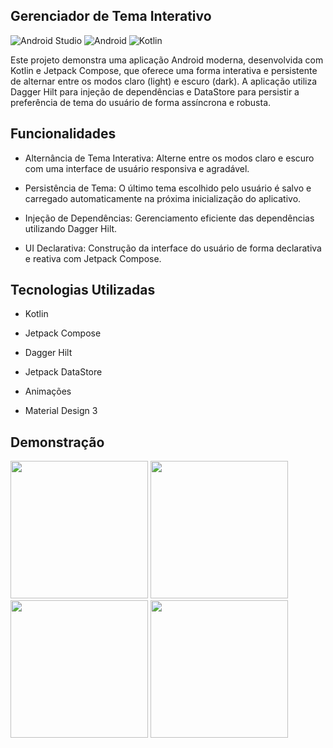 ## Gerenciador de Tema Interativo
![Android Studio](https://img.shields.io/badge/android%20studio-346ac1?style=for-the-badge&logo=android%20studio&logoColor=white)
![Android](https://img.shields.io/badge/Android-3DDC84?style=for-the-badge&logo=android&logoColor=white)
![Kotlin](https://img.shields.io/badge/kotlin-%237F52FF.svg?style=for-the-badge&logo=kotlin&logoColor=white)



Este projeto demonstra uma aplicação Android moderna, desenvolvida com Kotlin e Jetpack Compose, que oferece uma forma interativa e persistente de alternar entre os modos claro (light) e escuro (dark). A aplicação utiliza Dagger Hilt para injeção de dependências e DataStore para persistir a preferência de tema do usuário de forma assíncrona e robusta.

## Funcionalidades

- Alternância de Tema Interativa: Alterne entre os modos claro e escuro com uma interface de usuário responsiva e agradável.

- Persistência de Tema: O último tema escolhido pelo usuário é salvo e carregado automaticamente na próxima inicialização do aplicativo.

- Injeção de Dependências: Gerenciamento eficiente das dependências utilizando Dagger Hilt.

- UI Declarativa: Construção da interface do usuário de forma declarativa e reativa com Jetpack Compose.

## Tecnologias Utilizadas

- Kotlin

- Jetpack Compose

- Dagger Hilt

- Jetpack DataStore
- Animações

- Material Design 3

## Demonstração

<img src="https://github.com/user-attachments/assets/ca9b3845-4aca-43bf-a413-581aeb4fa7a9" width="220px" />
<img src="https://github.com/user-attachments/assets/57b916f2-581f-4bfb-95bd-b80ac231a5c5" width="220px" />
<img src="https://github.com/user-attachments/assets/a4bf6227-897b-4acd-91db-1e2b19a85f38" width="220px" />
<img src="https://github.com/user-attachments/assets/b7767670-2c8a-48ca-a5de-c0f106879d73" width="220px" />

